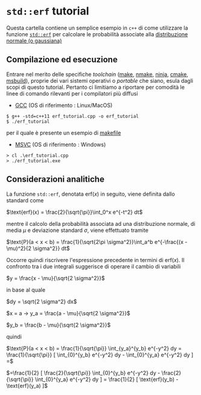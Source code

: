 # `std::erf` tutorial

Questa cartella contiene un semplice esempio in `c++` di come utilizzare la funzione [`std::erf`](https://en.cppreference.com/w/cpp/numeric/math/erf) per calcolare le probabilità associate alla [distribuzione normale (o gaussiana)](https://en.wikipedia.org/wiki/Normal_distribution)

## Compilazione ed esecuzione

Entrare nel merito delle specifiche _toolchain_ ([make](https://www.gnu.org/software/make/), [nmake](https://docs.microsoft.com/it-it/cpp/build/reference/running-nmake?view=msvc-160), [ninja](https://ninja-build.org/), [cmake](https://cmake.org/), [msbuild](https://docs.microsoft.com/it-it/visualstudio/msbuild/msbuild?view=vs-2019)), proprie dei vari sistemi operativi o _portable_ che siano, esula dagli scopi di questo tutorial. Pertanto ci limitiamo a riportare per comodità le linee di comando rilevanti per i compilatori più diffusi

- [GCC](https://gcc.gnu.org/) (OS di riferimento : Linux/MacOS)
```
$ g++ -std=c++11 erf_tutorial.cpp -o erf_tutorial
$ ./erf_tutorial
```
per il quale è presente un esempio di [makefile](makefile)

- [MSVC](https://visualstudio.microsoft.com/it/vs/features/cplusplus/) (OS di riferimento : Windows)
```
> cl .\erf_tutorial.cpp
> ./erf_tutorial.exe
```

## Considerazioni analitiche

La funzione `std::erf`, denotata $\text{erf}(x)$ in seguito, viene definita dallo standard come

$\text{erf}(x) = \frac{2}{\sqrt{\pi}}\int_0^x e^{-t^2} dt$

mentre il calcolo della probabilità associata ad una distribuzione normale, di media $\mu$ e deviazione standard $\sigma$, viene effettuato tramite

$\text{P}(a < x < b) = \frac{1}{\sqrt{2\pi \sigma^2}}\int_a^b e^{-\frac{(x - \mu)^2}{2 \sigma^2}} dt$

Occorre quindi riscrivere l'espressione precedente in termini di $\text{erf}(x)$. Il confronto tra i due integrali suggerisce di operare il cambio di variabili

$y = \frac{x - \mu}{\sqrt{2 \sigma^2}}$

in base al quale

$dy = \sqrt{2 \sigma^2} dx$

$x = a -> y_a = \frac{a - \mu}{\sqrt{2 \sigma^2}}$

$y_b = \frac{b - \mu}{\sqrt{2 \sigma^2}}$

quindi

$\text{P}(a < x < b) = \frac{1}{\sqrt{\pi}} \int_{y_a}^{y_b} e^{-y^2} dy = \frac{1}{\sqrt{\pi}} [ \int_{0}^{y_b} e^{-y^2} dy - \int_{0}^{y_a} e^{-y^2} dy ] =$

$=\frac{1}{2} [ \frac{2}{\sqrt{\pi}} \int_{0}^{y_b} e^{-y^2} dy - \frac{2}{\sqrt{\pi}} \int_{0}^{y_a} e^{-y^2} dy ] = \frac{1}{2} [ \text{erf}(y_b) - \text{erf}(y_a) ]$

